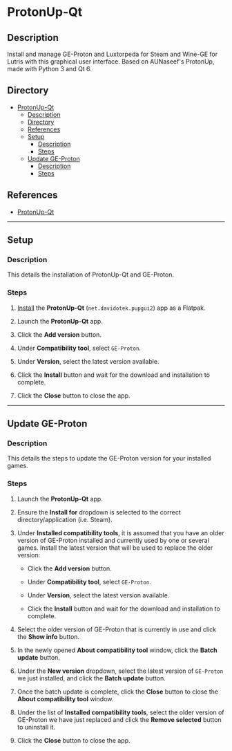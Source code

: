 # ProtonUp-Qt

## Description

Install and manage GE-Proton and Luxtorpeda for Steam and Wine-GE for Lutris with this graphical user interface. Based on AUNaseef's ProtonUp, made with Python 3 and Qt 6.

## Directory

- [ProtonUp-Qt](#protonup-qt)
  - [Description](#description)
  - [Directory](#directory)
  - [References](#references)
  - [Setup](#setup)
    - [Description](#description-1)
    - [Steps](#steps)
  - [Update GE-Proton](#update-ge-proton)
    - [Description](#description-2)
    - [Steps](#steps-1)

## References

- [ProtonUp-Qt](https://github.com/DavidoTek/ProtonUp-Qt)

---

## Setup

### Description

This details the installation of ProtonUp-Qt and GE-Proton.

### Steps

1. [Install](flatpak.md#install) the **ProtonUp-Qt** (`net.davidotek.pupgui2`) app as a Flatpak.

2. Launch the **ProtonUp-Qt** app.

3. Click the **Add version** button.

4. Under **Compatibility tool**, select `GE-Proton`.

5. Under **Version**, select the latest version available.

6. Click the **Install** button and wait for the download and installation to complete.

7. Click the **Close** button to close the app.

---

## Update GE-Proton

### Description

This details the steps to update the GE-Proton version for your installed games.

### Steps

1. Launch the **ProtonUp-Qt** app.

2. Ensure the **Install for** dropdown is selected to the correct directory/application (i.e. Steam).

3. Under **Installed compatibility tools**, it is assumed that you have an older version of GE-Proton installed and currently used by one or several games. Install the latest version that will be used to replace the older version:

   - Click the **Add version** button.

   - Under **Compatibility tool**, select `GE-Proton`.

   - Under **Version**, select the latest version available.

   - Click the **Install** button and wait for the download and installation to complete.

4. Select the older version of GE-Proton that is currently in use and click the **Show info** button.

5. In the newly opened **About compatibility tool** window, click the **Batch update** button.

6. Under the **New version** dropdown, select the latest version of `GE-Proton` we just installed, and click the **Batch update** button.

7. Once the batch update is complete, click the **Close** button to close the **About compatibility tool** window.

8. Under the list of **Installed compatibility tools**, select the older version of GE-Proton we have just replaced and click the **Remove selected** button to uninstall it.

9. Click the **Close** button to close the app.
